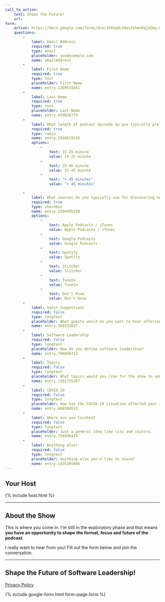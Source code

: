 ```yaml
---
call_to_action:
    text: Shape the Future!
    url: 
form:
    action: https://docs.google.com/forms/d/e/1FAIpQLSdesJehmvKqjXZmy-ChQVYLl9ULr4XAOz8Uc85DkiIiQj8qLg/formResponse
    questions:
        - 
            label: Email Address
            required: true
            type: email
            placeholder: you@example.com
            name: emailAddress
        - 
            label: First Name
            required: true
            type: text
            placeholder: First Name
            name: entry.1309531841
        - 
            label: Last Name
            required: true
            type: text
            placeholder: Last Name
            name: entry.470926779
        - 
            label: What length of podcast episode do you typically prefer to listen to?
            required: true
            type: radio
            name: entry.1916619316
            options:
                -
                    text: 15-25 minute
                    value: 15-25 minute
                -
                    text: 25-45 minute
                    value: 25-45 minute
                -
                    text: "> 45 minutes"
                    value: "> 45 minutes"

        - 
            label: What sources do you typically use for discovering new podcasts?
            required: true
            type: checkbox
            name: entry.1594495330
            options:
                -
                    text: Apple Podcasts / iTunes
                    value: Apple Podcasts / iTunes
                -
                    text: Google Podcasts
                    value: Google Podcasts
                -
                    text: Spotify
                    value: Spotify
                -
                    text: Stitcher
                    value: Stitcher
                -
                    text: TuneIn
                    value: TuneIn
                -
                    text: Don't Know
                    value: Don't Know
        - 
            label: Guest Suggestions
            required: false
            type: longtext
            placeholder: What guests would do you want to hear offering their perspectives on software leadership?
            name: entry.364333037
        - 
            label: Software Leadership
            required: false
            type: longtext
            placeholder: How do you define software leadership?
            name: entry.786049213
        - 
            label: Topics
            required: false
            type: longtext
            placeholder: What topics would you like for the show to address?
            name: entry.1361725287
        - 
            label: COVID-19
            required: false
            type: longtext
            placeholder: How has the COVID-19 situation affected your regular podcast listening routine?
            name: entry.668304513
        - 
            label: Where are you located?
            required: false
            type: longtext
            placeholder: Just a general idea like city and country.
            name: entry.726936474
        - 
            label: Anything else?
            required: false
            type: longtext
            placeholder: Anything else you'd like to share?
            name: entry.1435205606
---
```


## Your Host

{% include host.html %}

<hr />

## About the Show

This is where you come in. I'm still in the exploratory phase and that means 
**you have an opportunity to shape the format, focus and future of the podcast**.

I really want to hear from you! Fill out the form below and join the conversation.

<hr />

## Shape the Future of Software Leadership!

[Privacy Policy](/privacy)

{% include google-form.html form=page.form %}
